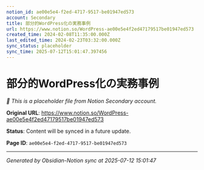 ```yaml
---
notion_id: ae00e5e4-f2ed-4717-9517-be01947ed573
account: Secondary
title: 部分的WordPress化の実務事例
url: https://www.notion.so/WordPress-ae00e5e4f2ed47179517be01947ed573
created_time: 2024-02-08T11:35:00.000Z
last_edited_time: 2024-02-23T03:32:00.000Z
sync_status: placeholder
sync_time: 2025-07-12T15:01:47.397456
---
```


# 部分的WordPress化の実務事例

*🔄 This is a placeholder file from Notion Secondary account.*

**Original URL**: https://www.notion.so/WordPress-ae00e5e4f2ed47179517be01947ed573

**Status**: Content will be synced in a future update.

**Page ID**: `ae00e5e4-f2ed-4717-9517-be01947ed573`

---

*Generated by Obsidian-Notion sync at 2025-07-12 15:01:47*
